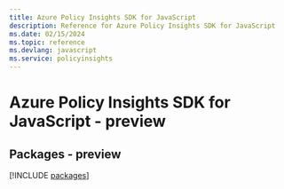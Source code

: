 ```yaml
---
title: Azure Policy Insights SDK for JavaScript
description: Reference for Azure Policy Insights SDK for JavaScript
ms.date: 02/15/2024
ms.topic: reference
ms.devlang: javascript
ms.service: policyinsights
---
```

# Azure Policy Insights SDK for JavaScript - preview
## Packages - preview
[!INCLUDE [packages](policy-insights-index.md)]